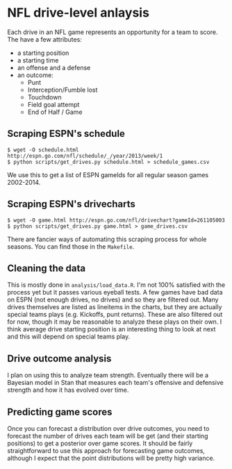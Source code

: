 # NFL drive-level anlaysis

Each drive in an NFL game represents an opportunity for a team to score.  The have a few attributes:

* a starting position
* a starting time
* an offense and a defense
* an outcome:
  * Punt
  * Interception/Fumble lost
  * Touchdown
  * Field goal attempt
  * End of Half / Game

## Scraping ESPN's schedule

    $ wget -O schedule.html http://espn.go.com/nfl/schedule/_/year/2013/week/1
    $ python scripts/get_drives.py schedule.html > schedule_games.csv

We use this to get a list of ESPN gameIds for all regular season games 2002-2014.

## Scraping ESPN's drivecharts

    $ wget -O game.html http://espn.go.com/nfl/drivechart?gameId=261105003
    $ python scripts/get_drives.py game.html > game_drives.csv

There are fancier ways of automating this scraping process for whole seasons.  You can find those in the `Makefile`.

## Cleaning the data

This is mostly done in `analysis/load_data.R`.  I'm not 100% satisfied with the process yet but it passes various eyeball tests.  A few games have bad data on ESPN (not enough drives, no drives) and so they are filtered out.  Many drives themselves are listed as lineitems in the charts, but they are actually special teams plays (e.g. Kickoffs, punt returns).  These are also filtered out for now, though it may be reasonable to analyze these plays on their own.  I think average drive starting position is an interesting thing to look at next and this will depend on special teams play.

## Drive outcome analysis

I plan on using this to analyze team strength.  Eventually there will be a Bayesian model in Stan that measures each team's offensive and defensive strength and how it has evolved over time.

## Predicting game scores

Once you can forecast a distribution over drive outcomes, you need to forecast the number of drives each team will be get (and their starting positions) to get a posterior over game scores.  It should be fairly straightforward to use this approach for forecasting game outcomes, although I expect that the point distributions will be pretty high variance.
